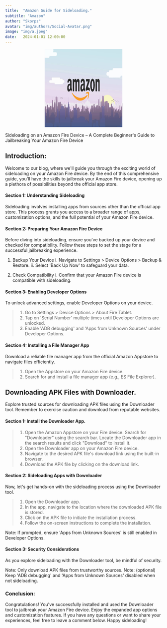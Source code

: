 ```yaml
---
title:  "Amazon Guide for Sideloading."
subtitle: "Amazon"
author: "Skorpz"
avatar: "img/authors/Social-Avatar.png"
image: "img/a.jpeg"
date:   2024-01-01 12:00:00
---
```


<div style="text-align: center"><img src="img/blog-post/amazon/a.jpg" width="250" height="250" /></div>

Sideloading on an Amazon Fire Device – A Complete Beginner's Guide to Jailbreaking Your Amazon Fire Device

## Introduction:
Welcome to our blog, where we'll guide you through the exciting world of sideloading on your Amazon Fire device. By the end of this comprehensive guide, you'll have the skills to jailbreak your Amazon Fire device, opening up a plethora of possibilities beyond the official app store.

#### Section 1: Understanding Sideloading
Sideloading involves installing apps from sources other than the official app store. This process grants you access to a broader range of apps, customization options, and the full potential of your Amazon Fire device.

#### Section 2: Preparing Your Amazon Fire Device
Before diving into sideloading, ensure you've backed up your device and checked for compatibility. Follow these steps to set the stage for a successful jailbreaking experience.

   1. Backup Your Device
   i. Navigate to Settings > Device Options > Backup & Restore.
   ii. Select 'Back Up Now' to safeguard your data.

   2. Check Compatibility
     i. Confirm that your Amazon Fire device is compatible with sideloading.

#### Section 3: Enabling Developer Options
To unlock advanced settings, enable Developer Options on your device.

>   1. Go to Settings > Device Options > About Fire Tablet.
>   2. Tap on 'Serial Number' multiple times until Developer Options are unlocked.
>   3. Enable 'ADB debugging' and 'Apps from Unknown Sources' under Developer Options.

#### Section 4: Installing a File Manager App
Download a reliable file manager app from the official Amazon Appstore to navigate files efficiently.

>   1. Open the Appstore on your Amazon Fire device.
>   2. Search for and install a file manager app (e.g., ES File Explorer).

## Downloading APK Files with Downloader.
Explore trusted sources for downloading APK files using the Downloader tool. Remember to exercise caution and download from reputable websites.

#### Section 1: Install the Downloader App.
> 1. Open the Amazon Appstore on your Fire device.
> Search for "Downloader" using the search bar.
> Locate the Downloader app in the search results and click "Download" to install it.
> 2. Open the Downloader app on your Amazon Fire device.
> 3. Navigate to the desired APK file's download link using the built-in browser.
> 4. Download the APK file by clicking on the download link.

#### Section 2: Sideloading Apps with Downloader
Now, let's get hands-on with the sideloading process using the Downloader tool.

> 1. Open the Downloader app.
> 2. In the app, navigate to the location where the downloaded APK file is stored.
> 3. Click on the APK file to initiate the installation process.
> 4. Follow the on-screen instructions to complete the installation.

Note: If prompted, ensure 'Apps from Unknown Sources' is still enabled in Developer Options.

#### Section 3: Security Considerations
As you explore sideloading with the Downloader tool, be mindful of security.

Note: Only download APK files from trustworthy sources.
Note: (optional) Keep 'ADB debugging' and 'Apps from Unknown Sources' disabled when not sideloading.

### Conclusion:
Congratulations! You've successfully installed and used the Downloader tool to jailbreak your Amazon Fire device. Enjoy the expanded app options and customization features. If you have any questions or want to share your experiences, feel free to leave a comment below. Happy sideloading!